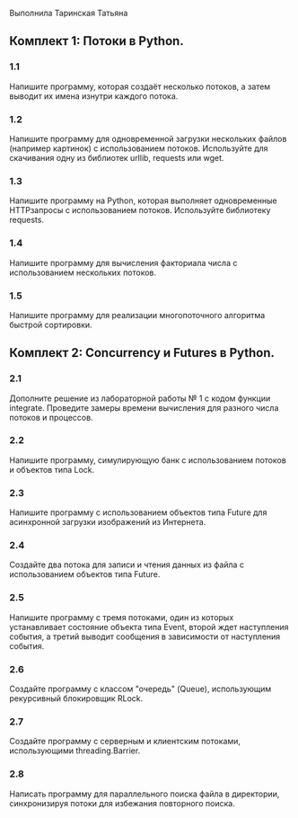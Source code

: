 Выполнила Таринская Татьяна

## Комплект 1: Потоки в Python.

### 1.1
Напишите программу, которая создаёт несколько потоков, а затем выводит их имена изнутри каждого потока.

### 1.2
Напишите программу для одновременной загрузки нескольких файлов (например картинок) с использованием потоков. Используйте для скачивания одну из библиотек urllib, requests или wget.

### 1.3
Напишите программу на Python, которая выполняет одновременные HTTP­запросы с использованием потоков. Используйте библиотеку requests.

### 1.4
Напишите программу для вычисления факториала числа с использованием нескольких потоков.

### 1.5
Напишите программу для реализации многопоточного алгоритма быстрой сортировки.

## Комплект 2: Concurrency и Futures в Python.

### 2.1
Дополните решение из лабораторной работы № 1 с кодом функции integrate. Проведите замеры времени вычисления для разного числа потоков и процессов.

### 2.2
Напишите программу, симулирующую банк с использованием потоков и объектов типа Lock.

### 2.3
Напишите программу с использованием объектов типа Future для асинхронной загрузки изображений из Интернета.

### 2.4
Создайте два потока для записи и чтения данных из файла с использованием объектов типа Future.

### 2.5
Напишите программу с тремя потоками, один из которых устанавливает состояние объекта типа Event, второй ждет наступления события, а третий выводит сообщения в зависимости от наступления события.

### 2.6
Создайте программу с классом "очередь" (Queue), использующим рекурсивный блокировщик RLock.

### 2.7
Создайте программу с серверным и клиентским потоками, использующими threading.Barrier.

### 2.8
Написать программу для параллельного поиска файла в директории, синхронизируя потоки для избежания повторного поиска.

